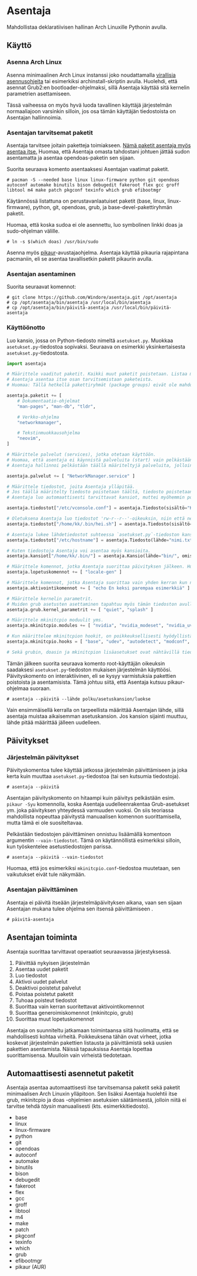 # Asentaja

Mahdollistaa deklaratiivisen hallinan Arch Linuxille Pythonin avulla.

## Käyttö

### Asenna Arch Linux

Asenna minimaalinen Arch Linux instanssi joko noudattamalla [virallisia asennusohjeita](https://wiki.archlinux.org/title/Installation_guide) tai esimerkiksi archinstall-skriptin avulla. Huolehdi, että asennat Grub2:en bootloader-ohjelmaksi, sillä Asentaja käyttää sitä kernelin parametrien asettamiseen.

Tässä vaiheessa on myös hyvä luoda tavallinen käyttäjä järjestelmän normaaliajoon varsinkin silloin, jos osa tämän käyttäjän tiedostoista on Asentajan hallinnoimia.

### Asentajan tarvitsemat paketit

Asentaja tarvitsee joitain paketteja toimiakseen. [Nämä paketit asentaja myös asentaa itse.](#automaattisesti-asennetut-paketit) Huomaa, että Asentaja omasta tahdostani johtuen jättää sudon asentamatta ja asentaa opendoas-paketin sen sijaan.

Suorita seuraava komento asentaaksesi Asentajan vaatimat paketit.

```
# pacman -S --needed base linux linux-firmware python git opendoas autoconf automake binutils bison debugedit fakeroot flex gcc groff libtool m4 make patch pkgconf texinfo which grub efibootmgr
```

Käytännössä listattuna on perustavanlaatuiset paketit (base, linux, linux-firmware), python, git, opendoas, grub, ja base-devel-pakettiryhmän paketit.

Huomaa, että koska sudoa ei ole asennettu, luo symbolinen linkki doas ja sudo-ohjelman välille.

```
# ln -s $(which doas) /usr/bin/sudo
```

Asenna myös [pikaur](https://github.com/actionless/pikaur)-avustajaohjelma. Asentaja käyttää pikauria rajapintana pacmaniin, eli se asentaa tavallisetkin paketit pikaurin avulla.

### Asentajan asentaminen

Suorita seuraavat komennot:

```
# git clone https://github.com/Windore/asentaja.git /opt/asentaja
# cp /opt/asentaja/bin/asentaja /usr/local/bin/asentaja
# cp /opt/asentaja/bin/päivitä-asentaja /usr/local/bin/päivitä-asentaja
```

### Käyttöönotto

Luo kansio, jossa on Python-tiedosto nimeltä `asetukset.py`.
Muokkaa `asetukset.py`-tiedostoa sopivaksi. Seuraava on esimerkki yksinkertaisesta `asetukset.py`-tiedostosta.

```py
import asentaja

# Määrittele vaaditut paketit. Kaikki muut paketit poistetaan. Listaa myös AUR paketit tänne.
# Asentaja asentaa itse osan tarvitsemistaan paketeista.
# Huomaa: Tällä hetkellä pakettiryhmät (package groups) eivät ole mahdollisia asentaa tällä tavalla. Listaa niiden sisältämät paketit erikseen.

asentaja.paketit += [
    # Dokumentaatio-ohjelmat
    "man-pages", "man-db", "tldr",

    # Verkko-ohjelma
    "networkmanager",

    # Tekstinmuokkausohjelma
    "neovim",
]

# Määrittele palvelut (services), jotka otetaan käyttöön.
# Huomaa, että asentaja ei käynnistä palveluita (start) vain pelkästään aktivoi ne (enable).
# Asentaja hallinnoi pelkästään täällä määriteltyjä palveluita, jolloin muualla aktivoidut / deaktivoidut palvelut eivät vaikuta Asentajan toimintaan.

asentaja.palvelut += [ "NetworkManager.service" ]

# Määrittele tiedostot, joita Asentaja ylläpitää.
# Jos täällä määritelty tiedosto poistetaan täältä, tiedosto poistetaan myös määränpäästään.
# Asentaja luo automaattisesti tarvittavat kansiot, muttei myöhemmin poista niitä.

asentaja.tiedostot["/etc/vconsole.conf"] = asentaja.Tiedosto(sisältö="KEYMAP=fi")

# Oletuksena Asentaja luo tiedostot 'rw-r--r--'-oikeuksin, niin että ne kuuluvat root-käyttäjälle ja -ryhmään. Se on muutettavissa.
asentaja.tiedostot["/home/kk/.bin/hei.sh"] = asentaja.Tiedosto(sisältö="echo Hei!", omistaja="kk", ryhmä="kk", oikeudet=0o744)

# Asentaja lukee lähdetiedostot suhteessa `asetukset.py`-tiedoston kansioon, eli kansioon joka määriteltiin 'asentaja --lähde'-komennolla.
asentaja.tiedostot["/etc/hostname"] = asentaja.Tiedosto(lähde="nimi.txt")

# Kuten tiedostoja Asentaja voi asentaa myös kansioita.
asentaja.kansiot["/home/kk/.bin/"] = asentaja.Kansio(lähde="bin/", omistaja="kk", oikeudet=0o744)

# Määrittele komennot, jotka Asentaja suorittaa päivityksen jälkeen. Huomaa, että komennot suoritetaan root-käyttäjän oikeuksin.
asentaja.lopetuskomennot += [ "locale-gen" ]

# Määrittele komennot, jotka Asentaja suorittaa vain yhden kerran kun ne ensimmäisen kerran määritellään.
asentaja.aktivointikomennot += [ "echo En keksi parempaa esimerkkiä" ]

# Määrittele kernelin parametrit.
# Muiden grub asetusten asettaminen tapahtuu myös tämän tiedoston avulla erikseen määriteltyjen asetuksien avulla.
asentaja.grub.kernel_parametrit += [ "quiet", "splash" ]

# Määrittele mkinitcpio moduulit yms.
asentaja.mkinitcpio.modules += [ "nvidia", "nvidia_modeset", "nvidia_uvm", "nvidia_drm" ]

# Kun määrittelee mkinitcpion hookit, on poikkeuksellisesti hyödyllistä määritellä koko lista uudelleen, jotta järjestys on varmasti oikea.
asentaja.mkinitcpio.hooks = [ "base", "udev", "autodetect", "modconf", "kms", "keyboard", "keymap", "consolefont", "block", "filesystems", "fsck" ]

# Sekä grubin, doasin ja mkinitcpion lisäasetukset ovat nähtävillä tiedostoissa src/asentaja/grub.py, src/asentaja/doas.py ja src/asentaja/mkinitcpio.py
```

Tämän jälkeen suorita seuraava komento root-käyttäjän oikeuksin saadaksesi `asetukset.py`-tiedoston mukaisen järjestelmän käyttöösi. Päivityskomento on interaktiivinen, eli se kysyy varmistuksia pakettien poistoista ja asentamisista. Tämä johtuu siitä, että Asentaja kutsuu pikaur-ohjelmaa suoraan.

```
# asentaja --päivitä --lähde polku/asetuskansion/luokse
```

Vain ensimmäisellä kerralla on tarpeellista määrittää Asentajan lähde, sillä asentaja muistaa aikaisemman asetuskansion. Jos kansion sijainti muuttuu, lähde pitää määrittää jälleen uudelleen.

## Päivitykset

### Järjestelmän päivitykset

Päivityskomentoa tulee käyttää jatkossa järjestelmän päivittämiseen ja joka kerta kuin muuttaa `asetukset.py`-tiedostoa (tai sen kutsumia tiedostoja).

```
# asentaja --päivitä
```

Asentajan päivityskomento on hitaampi kuin päivitys pelkästään esim. `pikaur -Syu` komennolla, koska Asentaja uudelleenrakentaa Grub-asetukset ym. joka päivityksen yhteydessä varmuuden vuoksi. On siis teoriassa mahdollista nopeuttaa päivitystä manuaalisen komennon suorittamisella, mutta tämä ei ole suositeltavaa.

Pelkästään tiedostojen päivittäminen onnistuu lisäämällä komentoon argumentin `--vain-tiedostot`. Tämä on käytännöllistä esimerkiksi silloin, kun työskentelee asetustiedostojen parissa.

```
# asentaja --päivitä --vain-tiedostot
```

Huomaa, että jos esimerkiksi `mkinitcpio.conf`-tiedostoa muutetaan, sen vaikutukset eivät tule näkymään.

### Asentajan päivittäminen

Asentaja ei päivitä itseään järjestelmäpäivityksen aikana, vaan sen sijaan Asentajan mukana tulee ohjelma sen itsensä päivittämiseen .

```
# päivitä-asentaja
```

## Asentajan toiminta

Asentaja suorittaa tarvittavat operaatiot seuraavassa järjestyksessä.

1. Päivittää nykyisen järjestelmän
2. Asentaa uudet paketit
3. Luo tiedostot
4. Aktivoi uudet palvelut
5. Deaktivoi poistetut palvelut
6. Poistaa poistetut paketit
7. Tuhoaa poisteut tiedostot
8. Suorittaa vain kerran suoritettavat aktivointikomennot
9. Suorittaa generoimiskomennot (mkinitcpio, grub)
10. Suorittaa muut lopetuskomennot

Asentaja on suunniteltu jatkamaan toimintaansa siitä huolimatta, että se mahdollisesti kohtaa virheitä. Poikkeuksena tähän ovat virheet, jotka koskevat järjestelmän pakettien listausta ja päivittämistä sekä uusien pakettien asentamista. Näissä tapauksissa Asentaja lopettaa suorittamisensa. Muulloin vain virheistä tiedotetaan.

## Automaattisesti asennetut paketit

Asentaja asentaa automaattisesti itse tarvitsemansa paketit sekä paketit minimaalisen Arch Linuxin ylläpitoon. Sen lisäksi Asentaja huolehtii itse grub, mkinitcpio ja doas -ohjelmien asetuksien säätämisestä, jolloin niitä ei tarvitse tehdä *täysin* manuaalisesti (kts. esimerkkitiedosto).

- base
- linux
- linux-firmware
- python
- git
- opendoas
- autoconf
- automake
- binutils
- bison
- debugedit
- fakeroot
- flex
- gcc
- groff
- libtool
- m4
- make
- patch
- pkgconf
- texinfo
- which
- grub
- efibootmgr
- pikaur (AUR)

